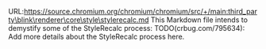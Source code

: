URL:https://source.chromium.org/chromium/chromium/src/+/main:third_party\blink\renderer\core\style\stylerecalc.md
This Markdown file intends to demystify some of the StyleRecalc process:
TODO(crbug.com/795634): Add more details about the StyleRecalc process here. 

